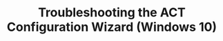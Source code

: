 ---
title: Troubleshooting the ACT Configuration Wizard (Windows 10)
description: When you start Application Compatibility Manager (ACM) for the first time, the Application Compatibility Toolkit (ACT) Configuration Wizard appears.
redirect_url: https://technet.microsoft.com/en-us/itpro/windows/deploy/manage-windows-upgrades-with-upgrade-analytics.md
---
